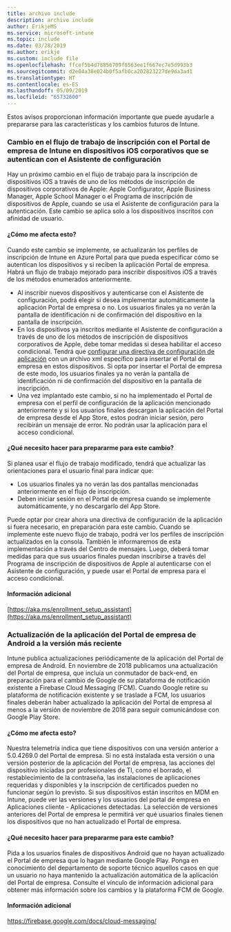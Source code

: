 ```yaml
---
title: archivo include
description: archivo include
author: ErikjeMS
ms.service: microsoft-intune
ms.topic: include
ms.date: 03/28/2019
ms.author: erikje
ms.custom: include file
ms.openlocfilehash: ffcef5b4d78856709f8563ee1f667ec7e5d993b3
ms.sourcegitcommit: d2e04a38e024b0f5afb0ca202823227de9da3ad1
ms.translationtype: HT
ms.contentlocale: es-ES
ms.lasthandoff: 05/09/2019
ms.locfileid: "65732600"
---
```

Estos avisos proporcionan información importante que puede ayudarle a prepararse para las características y los cambios futuros de Intune. 

### <a name="change-in-enrollment-workflow-with-intune-company-portal-on-corporate-ios-devices-authenticating-with-setup-assistant----1927359---"></a>Cambio en el flujo de trabajo de inscripción con el Portal de empresa de Intune en dispositivos iOS corporativos que se autentican con el Asistente de configuración <!-- 1927359 -->
Hay un próximo cambio en el flujo de trabajo para la inscripción de dispositivos iOS a través de uno de los métodos de inscripción de dispositivos corporativos de Apple: Apple Configurator, Apple Business Manager, Apple School Manager o el Programa de inscripción de dispositivos de Apple, cuando se usa el Asistente de configuración para la autenticación. Este cambio se aplica solo a los dispositivos inscritos con afinidad de usuario.

#### <a name="how-does-this-affect-me"></a>¿Cómo me afecta esto?
Cuando este cambio se implemente, se actualizarán los perfiles de inscripción de Intune en Azure Portal para que pueda especificar cómo se autentican los dispositivos y si reciben la aplicación Portal de empresa. Habrá un flujo de trabajo mejorado para inscribir dispositivos iOS a través de los métodos enumerados anteriormente. 

- Al inscribir nuevos dispositivos y autenticarse con el Asistente de configuración, podrá elegir si desea implementar automáticamente la aplicación Portal de empresa o no. Los usuarios finales ya no verán la pantalla de identificación ni de confirmación del dispositivo en la pantalla de inscripción.  
- En los dispositivos ya inscritos mediante el Asistente de configuración a través de uno de los métodos de inscripción de dispositivos corporativos de Apple, debe tomar medidas si desea habilitar el acceso condicional. Tendrá que [configurar una directiva de configuración de aplicación](https://aka.ms/enrollment_setup_assistant) con un archivo xml específico para insertar el Portal de empresa en estos dispositivos.  Si opta por insertar el Portal de empresa de este modo, los usuarios finales ya no verán la pantalla de identificación ni de confirmación del dispositivo en la pantalla de inscripción. 
- Una vez implantado este cambio, si no ha implementado el Portal de empresa con el perfil de configuración de la aplicación mencionado anteriormente y si los usuarios finales descargan la aplicación del Portal de empresa desde el App Store, estos podrán iniciar sesión, pero recibirán un mensaje de error. No podrán usar la aplicación para el acceso condicional. 

#### <a name="what-do-i-need-to-do-to-prepare-for-this-change"></a>¿Qué necesito hacer para prepararme para este cambio?
Si planea usar el flujo de trabajo modificado, tendrá que actualizar las orientaciones para el usuario final para indicar que:

- Los usuarios finales ya no verán las dos pantallas mencionadas anteriormente en el flujo de inscripción. 
- Deben iniciar sesión en el Portal de empresa cuando se implemente automáticamente, y no descargarlo del App Store. 

Puede optar por crear ahora una directiva de configuración de la aplicación si fuera necesario, en preparación para este cambio. Cuando se implemente este nuevo flujo de trabajo, podrá ver los perfiles de inscripción actualizados en la consola. También le informaremos de esta implementación a través del Centro de mensajes. Luego, deberá tomar medidas para que sus usuarios finales puedan inscribirse a través del Programa de inscripción de dispositivos de Apple al autenticarse con el Asistente de configuración, y puede usar el Portal de empresa para el acceso condicional.

#### <a name="additional-information"></a>Información adicional 
[https://aka.ms/enrollment_setup_assistant](https://aka.ms/enrollment_setup_assistant)


### <a name="update-your-android-company-portal-app-to-the-latest-version---4536963--"></a>Actualización de la aplicación del Portal de empresa de Android a la versión más reciente <!--4536963-->
Intune publica actualizaciones periódicamente de la aplicación del Portal de empresa de Android. En noviembre de 2018 publicamos una actualización del Portal de empresa, que incluía un conmutador de back-end, en preparación para el cambio de Google de su plataforma de notificación existente a Firebase Cloud Messaging (FCM). Cuando Google retire su plataforma de notificación existente y se traslade a FCM, los usuarios finales deberán haber actualizado la aplicación del Portal de empresa al menos a la versión de noviembre de 2018 para seguir comunicándose con Google Play Store.

#### <a name="how-does-this-affect-me"></a>¿Cómo me afecta esto?
Nuestra telemetría indica que tiene dispositivos con una versión anterior a 5.0.4269.0 del Portal de empresa. Si no está instalada esta versión o una versión posterior de la aplicación del Portal de empresa, las acciones del dispositivo iniciadas por profesionales de TI, como el borrado, el restablecimiento de la contraseña, las instalaciones de aplicaciones requeridas y disponibles y la inscripción de certificados pueden no funcionar según lo previsto. Si sus dispositivos están inscritos en MDM en Intune, puede ver las versiones y los usuarios del portal de empresa en Aplicaciones cliente - Aplicaciones detectadas. La selección de versiones anteriores del Portal de empresa le permitirá ver qué usuarios finales tienen los dispositivos que no han actualizado el Portal de empresa.

#### <a name="what-do-i-need-to-do-to-prepare-for-this-change"></a>¿Qué necesito hacer para prepararme para este cambio?
Pida a los usuarios finales de dispositivos Android que no hayan actualizado el Portal de empresa que lo hagan mediante Google Play. Ponga en conocimiento del departamento de soporte técnico aquellos casos en que un usuario no haya mantenido la actualización automática de la aplicación del Portal de empresa. Consulte el vínculo de información adicional para obtener más información sobre los cambios y la plataforma FCM de Google.

#### <a name="additional-information"></a>Información adicional
https://firebase.google.com/docs/cloud-messaging/